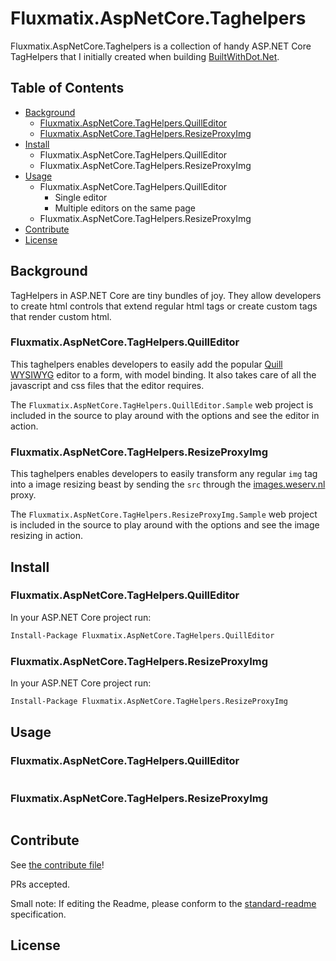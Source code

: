 # Fluxmatix.AspNetCore.Taghelpers 

Fluxmatix.AspNetCore.Taghelpers is a collection of handy ASP.NET Core TagHelpers that I initially created when building [BuiltWithDot.Net](https://builtwithdot.net).



## Table of Contents

- [Background](#background)
  - [Fluxmatix.AspNetCore.TagHelpers.QuillEditor](#MultiMarkdownOverview) 
  - [Fluxmatix.AspNetCore.TagHelpers.ResizeProxyImg](#Fluxmatix.AspNetCore.TagHelpers.ResizeProxyImg) 
- [Install](#install)
  - Fluxmatix.AspNetCore.TagHelpers.QuillEditor
  - Fluxmatix.AspNetCore.TagHelpers.ResizeProxyImg
- [Usage](#usage)
  - Fluxmatix.AspNetCore.TagHelpers.QuillEditor
    - Single editor
    - Multiple editors on the same page
  - Fluxmatix.AspNetCore.TagHelpers.ResizeProxyImg
- [Contribute](#contribute)
- [License](#license)



## Background

TagHelpers in ASP.NET Core are tiny bundles of joy. They allow developers to create html controls that extend regular html tags or create custom tags that render custom html.



### Fluxmatix.AspNetCore.TagHelpers.QuillEditor

This taghelpers enables developers to easily add the popular [Quill WYSIWYG](https://quilljs.com/) editor to a form, with model binding. It also takes care of all the javascript and css files that the editor requires.

The `Fluxmatix.AspNetCore.TagHelpers.QuillEditor.Sample` web project is included in the source to play around with the options and see the editor in action.

### Fluxmatix.AspNetCore.TagHelpers.ResizeProxyImg

This taghelpers enables developers to easily transform any regular `img` tag into a image resizing beast by sending the `src` through the [images.weserv.nl](https://images.weserv.nl/) proxy.

The `Fluxmatix.AspNetCore.TagHelpers.ResizeProxyImg.Sample` web project is included in the source to play around with the options and see the image resizing in action.

## Install

### Fluxmatix.AspNetCore.TagHelpers.QuillEditor

In your ASP.NET Core project run:

```bash
Install-Package Fluxmatix.AspNetCore.TagHelpers.QuillEditor	
```

### Fluxmatix.AspNetCore.TagHelpers.ResizeProxyImg

In your ASP.NET Core project run:

```bash
Install-Package Fluxmatix.AspNetCore.TagHelpers.ResizeProxyImg
```

## Usage

### Fluxmatix.AspNetCore.TagHelpers.QuillEditor

```

```

### Fluxmatix.AspNetCore.TagHelpers.ResizeProxyImg

```

```

## Contribute

See [the contribute file](contribute.md)!

PRs accepted.

Small note: If editing the Readme, please conform to the [standard-readme](https://github.com/RichardLitt/standard-readme) specification.

## License

